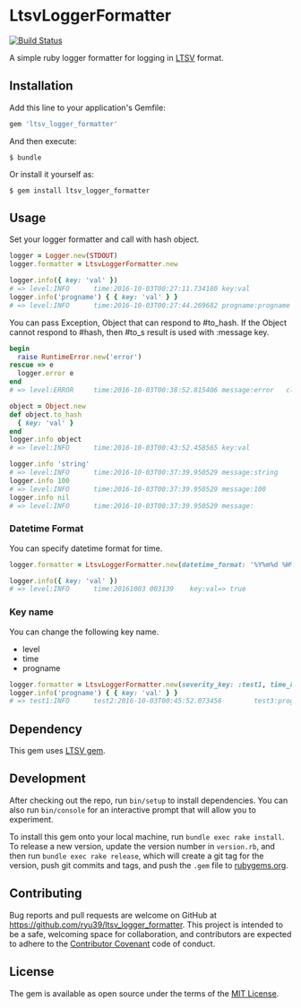 # LtsvLoggerFormatter

[![Build Status](https://travis-ci.org/ryu39/ltsv_logger_formatter.svg?branch=master)](https://travis-ci.org/ryu39/ltsv_logger_formatter)

A simple ruby logger formatter for logging in [LTSV](http://ltsv.org/) format.

## Installation

Add this line to your application's Gemfile:

```ruby
gem 'ltsv_logger_formatter'
```

And then execute:

    $ bundle

Or install it yourself as:

    $ gem install ltsv_logger_formatter

## Usage

Set your logger formatter and call with hash object.

```ruby
logger = Logger.new(STDOUT)
logger.formatter = LtsvLoggerFormatter.new

logger.info({ key: 'val' })
# => level:INFO      time:2016-10-03T00:27:11.734180 key:val
logger.info('progname') { { key: 'val' } }
# => level:INFO      time:2016-10-03T00:27:44.269682 progname:progname       key:val
```

You can pass Exception, Object that can respond to #to_hash.
If the Object cannot respond to #hash, then #to_s result is used with :message key.

```ruby
begin
  raise RuntimeError.new('error')
rescue => e
  logger.error e
end
# => level:ERROR     time:2016-10-03T00:38:52.815406 message:error   class:RuntimeError      backtrace:(irb):16:in `irb_binding'\n...snip...`<main>'

object = Object.new
def object.to_hash
  { key: 'val' }
end
logger.info object
# => level:INFO      time:2016-10-03T00:43:52.458565 key:val

logger.info 'string'
# => level:INFO      time:2016-10-03T00:37:39.950529 message:string
logger.info 100
# => level:INFO      time:2016-10-03T00:37:39.950529 message:100
logger.info nil
# => level:INFO      time:2016-10-03T00:37:39.950529 message:
```

### Datetime Format ###

You can specify datetime format for time.

```ruby
logger.formatter = LtsvLoggerFormatter.new(datetime_format: '%Y%m%d %H%M%S')

logger.info({ key: 'val' })
# => level:INFO      time:20161003 003139    key:val=> true
```

### Key name ###

You can change the following key name.

* level
* time
* progname

```ruby
logger.formatter = LtsvLoggerFormatter.new(severity_key: :test1, time_key: :test2, progname_key: :test3)
logger.info('progname') { { key: 'val' } }
# => test1:INFO      test2:2016-10-03T00:45:52.073456        test3:progname  key:val
```

## Dependency

This gem uses [LTSV gem](https://github.com/condor/ltsv/blob/master/ltsv.gemspec).

## Development

After checking out the repo, run `bin/setup` to install dependencies. 
You can also run `bin/console` for an interactive prompt that will allow you to experiment.

To install this gem onto your local machine, run `bundle exec rake install`. 
To release a new version, update the version number in `version.rb`,
and then run `bundle exec rake release`, which will create a git tag for the version, 
push git commits and tags, and push the `.gem` file to [rubygems.org](https://rubygems.org).

## Contributing

Bug reports and pull requests are welcome on GitHub at https://github.com/ryu39/ltsv_logger_formatter.
This project is intended to be a safe, welcoming space for collaboration, 
and contributors are expected to adhere to the [Contributor Covenant](http://contributor-covenant.org) code of conduct.


## License

The gem is available as open source under the terms of the [MIT License](http://opensource.org/licenses/MIT).

